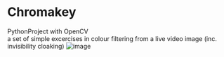 # Chromakey
PythonProject with OpenCV  
     a set of simple excercises in colour filtering from a live video image (inc. invisibility cloaking)
     ![image](https://github.com/RyuDTakano/Chromakey/assets/141266135/39f5866d-b371-4aa4-b864-e19768e3ba8b)

